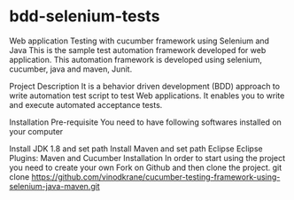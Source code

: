 # bdd-selenium-tests
Web application Testing with cucumber framework using Selenium and Java
This is the sample test automation framework developed for web application. This automation framework is developed using selenium, cucumber, java and maven, Junit.

Project Description
It is a behavior driven development (BDD) approach to write automation test script to test Web applications. It enables you to write and execute automated acceptance tests.

Installation
Pre-requisite You need to have following softwares installed on your computer

Install JDK 1.8 and set path
Install Maven and set path
Eclipse
Eclipse Plugins: Maven and Cucumber
Installation In order to start using the project you need to create your own Fork on Github and then clone the project.
git clone https://github.com/vinodkrane/cucumber-testing-framework-using-selenium-java-maven.git
